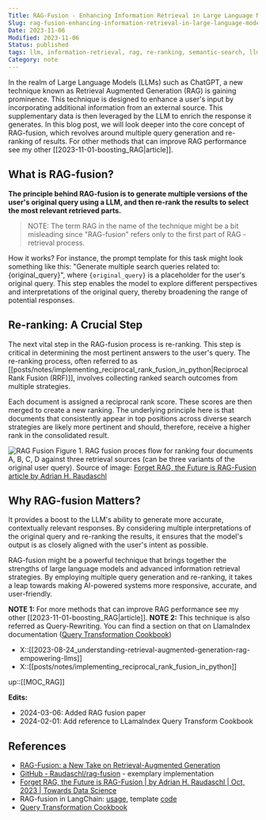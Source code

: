 ```yaml
---
Title: RAG-Fusion - Enhancing Information Retrieval in Large Language Models
Slug: rag-fusion-enhancing-information-retrieval-in-large-language-models
Date: 2023-11-06
Modified: 2023-11-06
Status: published
tags: llm, information-retrieval, rag, re-ranking, semantic-search, llm-technique 
Category: note
---
```


In the realm of Large Language Models (LLMs) such as ChatGPT, a new technique known as Retrieval Augmented Generation (RAG) is gaining prominence. This technique is designed to enhance a user's input by incorporating additional information from an external source. This supplementary data is then leveraged by the LLM to enrich the response it generates. In this blog post, we will look deeper into the core concept of RAG-fusion, which revolves around multiple query generation and re-ranking of results. For other methods that can improve RAG performance see my other [[2023-11-01-boosting_RAG|article]].

## What is RAG-fusion?

**The principle behind RAG-fusion is to generate multiple versions of the user's original query using a LLM, and then re-rank the results to select the most relevant retrieved parts.**

> NOTE: The term RAG in the name of the technique might be a bit misleading since "RAG-fusion" refers only to the first part of RAG - retrieval process.

How it works? For instance, the prompt template for this task might look something like this: "Generate multiple search queries related to: {original_query}", where `{original_query}` is a placeholder for the user's original query. This step enables the model to explore different perspectives and interpretations of the original query, thereby broadening the range of potential responses.

## Re-ranking: A Crucial Step

The next vital step in the RAG-fusion process is re-ranking. This step is critical in determining the most pertinent answers to the user's query. The re-ranking process, often referred to as [[posts/notes/implementing_reciprocal_rank_fusion_in_python|Reciprocal Rank Fusion (RRF)]], involves collecting ranked search outcomes from multiple strategies.

Each document is assigned a reciprocal rank score. These scores are then merged to create a new ranking. The underlying principle here is that documents that consistently appear in top positions across diverse search strategies are likely more pertinent and should, therefore, receive a higher rank in the consolidated result.

![RAG Fusion](https://miro.medium.com/v2/resize:fit:1400/1*tDALPmWxwAPf7UADpZwjWQ@2x.jpeg)
Figure 1. RAG fusion proces flow for ranking four documents A, B, C, D against three retrieval sources (can be three variants of the original user query). Source of image: [Forget RAG, the Future is RAG-Fusion article by Adrian H. Raudaschl](https://towardsdatascience.com/forget-rag-the-future-is-rag-fusion-1147298d8ad1)

## Why RAG-fusion Matters?

It provides a boost to the LLM's ability to generate more accurate, contextually relevant responses. By considering multiple interpretations of the original query and re-ranking the results, it ensures that the model's output is as closely aligned with the user's intent as possible.

RAG-fusion might be a powerful technique that brings together the strengths of large language models and advanced information retrieval strategies. By employing multiple query generation and re-ranking, it takes a leap towards making AI-powered systems more responsive, accurate, and user-friendly.

**NOTE 1:** For more methods that can improve RAG performance see my other [[2023-11-01-boosting_RAG|article]].
**NOTE 2:** This technique is also referred as Query-Rewriting. You can find a section on that on LlamaIndex documentation ([Query Transformation Cookbook](https://docs.llamaindex.ai/en/stable/examples/query_transformations/query_transform_cookbook.html))

- X::[[2023-08-24_understanding-retrieval-augmented-generation-rag-empowering-llms]]
- X::[[posts/notes/implementing_reciprocal_rank_fusion_in_python]]

up::[[MOC_RAG]]

**Edits:**

- 2024-03-06: Added RAG fusion paper
- 2024-02-01: Add reference to LLamaIndex Query Transform Cookbook

## References

- [RAG-Fusion: a New Take on Retrieval-Augmented Generation](https://arxiv.org/html/2402.03367v2)
- [GitHub - Raudaschl/rag-fusion](https://github.com/Raudaschl/rag-fusion/tree/master) - exemplary implementation
- [Forget RAG, the Future is RAG-Fusion | by Adrian H. Raudaschl | Oct, 2023 | Towards Data Science](https://towardsdatascience.com/forget-rag-the-future-is-rag-fusion-1147298d8ad1)
- RAG-fusion in LangChain: [usage](https://python.langchain.com/docs/templates/rag-fusion), template [code](https://github.com/langchain-ai/langchain/tree/master/templates/rag-fusion)
- [Query Transformation Cookbook](https://docs.llamaindex.ai/en/stable/examples/query_transformations/query_transform_cookbook.html)
